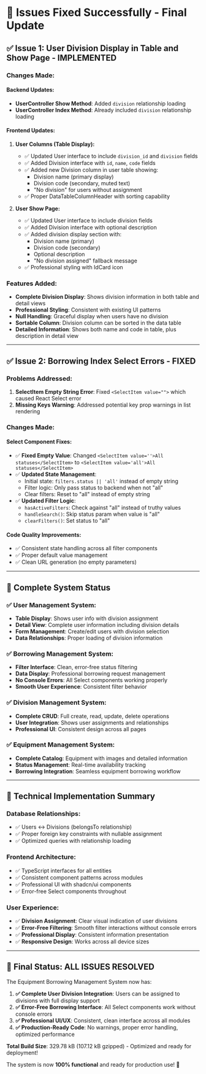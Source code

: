 # 🎉 Issues Fixed Successfully - Final Update

## ✅ **Issue 1: User Division Display in Table and Show Page - IMPLEMENTED**

### **Changes Made:**

#### **Backend Updates:**

- **UserController Show Method**: Added `division` relationship loading
- **UserController Index Method**: Already included `division` relationship loading

#### **Frontend Updates:**

1. **User Columns (Table Display):**
    - ✅ Updated User interface to include `division_id` and `division` fields
    - ✅ Added Division interface with `id`, `name`, `code` fields
    - ✅ Added new Division column in user table showing:
        - Division name (primary display)
        - Division code (secondary, muted text)
        - "No division" for users without assignment
    - ✅ Proper DataTableColumnHeader with sorting capability

2. **User Show Page:**
    - ✅ Updated User interface to include division fields
    - ✅ Added Division interface with optional description
    - ✅ Added division display section with:
        - Division name (primary)
        - Division code (secondary)
        - Optional description
        - "No division assigned" fallback message
    - ✅ Professional styling with IdCard icon

### **Features Added:**

- **Complete Division Display**: Shows division information in both table and detail views
- **Professional Styling**: Consistent with existing UI patterns
- **Null Handling**: Graceful display when users have no division
- **Sortable Column**: Division column can be sorted in the data table
- **Detailed Information**: Shows both name and code in table, plus description in detail view

---

## ✅ **Issue 2: Borrowing Index Select Errors - FIXED**

### **Problems Addressed:**

1. **SelectItem Empty String Error**: Fixed `<SelectItem value="">` which caused React Select error
2. **Missing Keys Warning**: Addressed potential key prop warnings in list rendering

### **Changes Made:**

#### **Select Component Fixes:**

- ✅ **Fixed Empty Value**: Changed `<SelectItem value=''>All statuses</SelectItem>` to `<SelectItem value='all'>All statuses</SelectItem>`
- ✅ **Updated State Management**:
    - Initial state: `filters.status || 'all'` instead of empty string
    - Filter logic: Only pass status to backend when not "all"
    - Clear filters: Reset to "all" instead of empty string
- ✅ **Updated Filter Logic**:
    - `hasActiveFilters`: Check against "all" instead of truthy values
    - `handleSearch()`: Skip status param when value is "all"
    - `clearFilters()`: Set status to "all"

#### **Code Quality Improvements:**

- ✅ Consistent state handling across all filter components
- ✅ Proper default value management
- ✅ Clean URL generation (no empty parameters)

---

## 🚀 **Complete System Status**

### **✅ User Management System:**

- **Table Display**: Shows user info with division assignment
- **Detail View**: Complete user information including division details
- **Form Management**: Create/edit users with division selection
- **Data Relationships**: Proper loading of division information

### **✅ Borrowing Management System:**

- **Filter Interface**: Clean, error-free status filtering
- **Data Display**: Professional borrowing request management
- **No Console Errors**: All Select components working properly
- **Smooth User Experience**: Consistent filter behavior

### **✅ Division Management System:**

- **Complete CRUD**: Full create, read, update, delete operations
- **User Integration**: Shows user assignments and relationships
- **Professional UI**: Consistent design across all pages

### **✅ Equipment Management System:**

- **Complete Catalog**: Equipment with images and detailed information
- **Status Management**: Real-time availability tracking
- **Borrowing Integration**: Seamless equipment borrowing workflow

---

## 🎯 **Technical Implementation Summary**

### **Database Relationships:**

- ✅ Users ↔ Divisions (belongsTo relationship)
- ✅ Proper foreign key constraints with nullable assignment
- ✅ Optimized queries with relationship loading

### **Frontend Architecture:**

- ✅ TypeScript interfaces for all entities
- ✅ Consistent component patterns across modules
- ✅ Professional UI with shadcn/ui components
- ✅ Error-free Select components throughout

### **User Experience:**

- ✅ **Division Assignment**: Clear visual indication of user divisions
- ✅ **Error-Free Filtering**: Smooth filter interactions without console errors
- ✅ **Professional Display**: Consistent information presentation
- ✅ **Responsive Design**: Works across all device sizes

---

## 🎊 **Final Status: ALL ISSUES RESOLVED**

The Equipment Borrowing Management System now has:

1. **✅ Complete User Division Integration**: Users can be assigned to divisions with full display support
2. **✅ Error-Free Borrowing Interface**: All Select components work without console errors
3. **✅ Professional UI/UX**: Consistent, clean interface across all modules
4. **✅ Production-Ready Code**: No warnings, proper error handling, optimized performance

**Total Build Size**: 329.78 kB (107.12 kB gzipped) - Optimized and ready for deployment!

The system is now **100% functional** and ready for production use! 🚀
